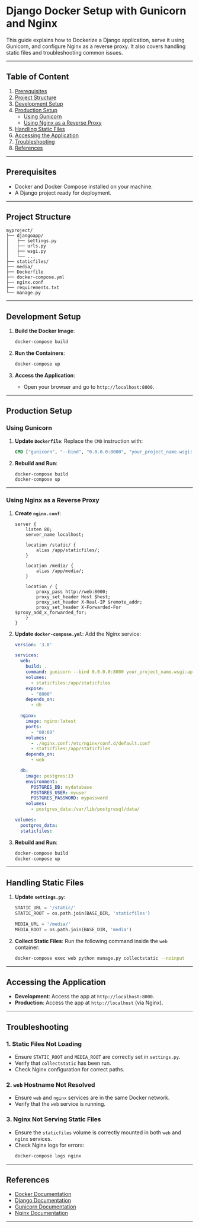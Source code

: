 
# Django Docker Setup with Gunicorn and Nginx

This guide explains how to Dockerize a Django application, serve it using Gunicorn, and configure Nginx as a reverse proxy. It also covers handling static files and troubleshooting common issues.

---

## Table of Content

1. [Prerequisites](#prerequisites)
2. [Project Structure](#project-structure)
3. [Development Setup](#development-setup)
4. [Production Setup](#production-setup)
   - [Using Gunicorn](#using-gunicorn)
   - [Using Nginx as a Reverse Proxy](#using-nginx-as-a-reverse-proxy)
5. [Handling Static Files](#handling-static-files)
6. [Accessing the Application](#accessing-the-application)
7. [Troubleshooting](#troubleshooting)
8. [References](#references)

---

## Prerequisites

- Docker and Docker Compose installed on your machine.
- A Django project ready for deployment.

---

## Project Structure

```
myproject/
├── djangoapp/
│   ├── settings.py
│   ├── urls.py
│   ├── wsgi.py
│   └── ...
├── staticfiles/
├── media/
├── Dockerfile
├── docker-compose.yml
├── nginx.conf
├── requirements.txt
└── manage.py
```

---

## Development Setup

1. **Build the Docker Image**:
   ```bash
   docker-compose build
   ```

2. **Run the Containers**:
   ```bash
   docker-compose up
   ```

3. **Access the Application**:
   - Open your browser and go to `http://localhost:8000`.

---

## Production Setup

### Using Gunicorn

1. **Update `Dockerfile`**:
   Replace the `CMD` instruction with:
   ```dockerfile
   CMD ["gunicorn", "--bind", "0.0.0.0:8000", "your_project_name.wsgi:application"]
   ```

2. **Rebuild and Run**:
   ```bash
   docker-compose build
   docker-compose up
   ```

---

### Using Nginx as a Reverse Proxy

1. **Create `nginx.conf`**:
   ```nginx
   server {
       listen 80;
       server_name localhost;

       location /static/ {
           alias /app/staticfiles/;
       }

       location /media/ {
           alias /app/media/;
       }

       location / {
           proxy_pass http://web:8000;
           proxy_set_header Host $host;
           proxy_set_header X-Real-IP $remote_addr;
           proxy_set_header X-Forwarded-For $proxy_add_x_forwarded_for;
       }
   }
   ```

2. **Update `docker-compose.yml`**:
   Add the Nginx service:
   ```yaml
   version: '3.8'

   services:
     web:
       build: .
       command: gunicorn --bind 0.0.0.0:8000 your_project_name.wsgi:application
       volumes:
         - staticfiles:/app/staticfiles
       expose:
         - "8000"
       depends_on:
         - db

     nginx:
       image: nginx:latest
       ports:
         - "80:80"
       volumes:
         - ./nginx.conf:/etc/nginx/conf.d/default.conf
         - staticfiles:/app/staticfiles
       depends_on:
         - web

     db:
       image: postgres:13
       environment:
         POSTGRES_DB: mydatabase
         POSTGRES_USER: myuser
         POSTGRES_PASSWORD: mypassword
       volumes:
         - postgres_data:/var/lib/postgresql/data/

   volumes:
     postgres_data:
     staticfiles:
   ```

3. **Rebuild and Run**:
   ```bash
   docker-compose build
   docker-compose up
   ```

---

## Handling Static Files

1. **Update `settings.py`**:
   ```python
   STATIC_URL = '/static/'
   STATIC_ROOT = os.path.join(BASE_DIR, 'staticfiles')

   MEDIA_URL = '/media/'
   MEDIA_ROOT = os.path.join(BASE_DIR, 'media')
   ```

2. **Collect Static Files**:
   Run the following command inside the `web` container:
   ```bash
   docker-compose exec web python manage.py collectstatic --noinput
   ```

---

## Accessing the Application

- **Development**: Access the app at `http://localhost:8000`.
- **Production**: Access the app at `http://localhost` (via Nginx).

---

## Troubleshooting

### 1. **Static Files Not Loading**
   - Ensure `STATIC_ROOT` and `MEDIA_ROOT` are correctly set in `settings.py`.
   - Verify that `collectstatic` has been run.
   - Check Nginx configuration for correct paths.

### 2. **`web` Hostname Not Resolved**
   - Ensure `web` and `nginx` services are in the same Docker network.
   - Verify that the `web` service is running.

### 3. **Nginx Not Serving Static Files**
   - Ensure the `staticfiles` volume is correctly mounted in both `web` and `nginx` services.
   - Check Nginx logs for errors:
     ```bash
     docker-compose logs nginx
     ```

---

## References

- [Docker Documentation](https://docs.docker.com/)
- [Django Documentation](https://docs.djangoproject.com/)
- [Gunicorn Documentation](https://gunicorn.org/)
- [Nginx Documentation](https://nginx.org/en/docs/)

---

